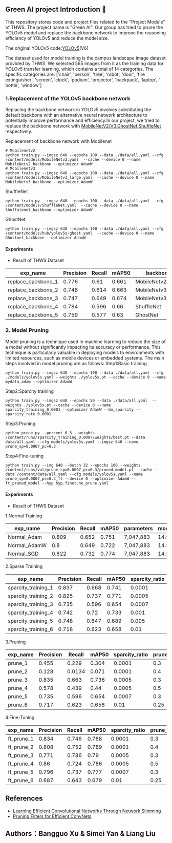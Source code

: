 ## Green AI project Introduction :leaves:
This repository stores code and project files related to the "Project Module" of THWS. The project name is "Green AI". Our group has tried to prune the YOLOv5 model and replace the backbone network to improve the reasoning efficiency of YOLOv5 and reduce the model size.

The original YOLOv5 code:[YOLOv5](https://github.com/ultralytics/yolov5/)(V6)

The dataset used for model training is the campus landscape image dataset provided by THWS. We selected 565 images from it as the training data for YOLOv5 transfer learning, which contains a total of 14 categories. The specific categories are: ['chair', 'person', 'tree', 'robot', 'door', 'fire extinguisher', 'screen', 'clock', 'podium', 'projector', 'backpack', 'laptop', ' bottle', 'window']

### 1.Replacement of the YOLOv5 backbone network
Replacing the backbone network in YOLOv5 involves substituting the default backbone with an alternative neural network architecture to potentially improve performance and efficiency.In our project, we tried to replace the backbone network with [MobileNetV2/V3](https://arxiv.org/abs/1704.04861),[GhostNet](https://arxiv.org/abs/1911.11907),[ShuffleNet](https://arxiv.org/abs/1707.01083) respectively.

Replacement of backbone network with Mobilenet
```shell
# Mobilenetv2
python train.py --imgsz 640 --epochs 100 --data ./data/all.yaml --cfg /content/models/MobileNetv2.yaml  --cache --device 0 --name MobileNetv2_backbone --optimizer AdamW
# Mobilenetv3
python train.py --imgsz 640 --epochs 100 --data ./data/all.yaml --cfg /content/models/MobileNetv3_large.yaml  --cache --device 0 --name MobileNetv3_backbone --optimizer AdamW
```

ShuffleNet
```shell
python train.py --imgsz 640 --epochs 100 --data ./data/all.yaml --cfg /content/models/ShuffleNet.yaml  --cache --device 0 --name Shuffulenet_backbone --optimizer AdamW
```

GhostNet
```shell
python train.py --imgsz 640 --epochs 100 --data ./data/all.yaml --cfg /content/models/hub/yolov5s-ghost.yaml  --cache --device 0 --name Ghostnet_backbone --optimizer AdamW
```
#### Experiments
- Result of THWS Dataset

| exp_name           | Precision | Recall | mAP50 | backbone          | parameters    | model_size | training_time&epochs | GFLOPs |
|--------------------|-----------|--------|-------|-------------------|---------------|------------|----------------------|--------|
| replace_backbone_1 | 0.776     | 0.61   | 0.661 | MobileNetv2       | 2,936,331.00  | 6.4MB      | 0.316h/100           | 7.1    |
| replace_backbone_2 | 0.748     | 0.614  | 0.663 | MobileNetv3_small | 5,052,969.00  | 10.6MB     | 0.353h/100           | 11.4   |
| replace_backbone_3 | 0.747     | 0.649  | 0.674 | MobileNetv3_large | 5,570,353.00  | 11.6MB     | 0.510h/100           | 10.8   |
| replace_backbone_4 | 0.784     | 0.596  | 0.66  | ShuffleNet        | 3,823,787.00  | 8.1MB      | 0.299h/100           | 8.1    |
| replace_backbone_5 | 0.759     | 0.577  | 0.63  | GhostNet          | 3,719,603.00  | 7.9MB      | 0.351h/100           | 8.3    |


### 2. Model Pruning
Model pruning is a technique used in machine learning to reduce the size of a model without significantly impacting its accuracy or performance. This technique is particularly valuable in deploying models to environments with limited resources, such as mobile devices or embedded systems. The main steps involved in model pruning are as follows:
Step1:Basic training
```shell
python train.py --imgsz 640 --epochs 100 --data ./data/all.yaml --cfg ./models/yolov5s.yaml --weights ./yolov5s.pt --cache --device 0 --name mydata_adam --optimizer AdamW
```
Step2:Sparcity training
```shell
python train.py --imgsz 640 --epochs 50 --data ./data/all.yaml  --weights ./yolov5s.pt --cache --device 0 --name sparcity_training_0.0001 --optimizer AdamW --bn_sparsity --sparsity_rate 0.0001
```
Step3:Pruning
```shell
python prune.py --percent 0.3 --weights /content/runs/sparcity_training_0.0007/weights/best.pt --data data/all.yaml --cfg models/yolov5s.yaml --imgsz 640 --name prune_sp=0.0007_pc=0.3
```
Step4:Fine-tuning
```shell
python train.py --img 640 --batch 32 --epochs 100 --weights /content/runs/val/prune_sp=0.0007_pc=0.3/pruned_model.pt --cache --data /content/data/all.yaml --cfg models/yolov5s.yaml --name prune_sp=0.0007_pc=0.3_ft --device 0 --optimizer AdamW --ft_pruned_model --hyp hyp.finetune_prune.yaml
```

#### Experiments
- Result of THWS Dataset

1.Normal Training

| exp_name             | Precision | Recall | mAP50 | parameters    | model_size | training_time&epochs | GFLOPs |   |   | note |
|----------------------|-----------|--------|-------|---------------|------------|----------------------|--------|---|---|------|
| Normal_Adam  | 0.809     | 0.652  | 0.751 | 7,047,883  | 14.5MB     | 0.311h/100           | 15.9   |   |   |      |
| Normal_AdamW | 0.8     | 0.649  | 0.722  | 7,047,883  | 14.5MB     | 0.312h/100           | 15.9   |   |   |      |
| Normal_SGD   | 0.822     | 0.732  | 0.774 | 7,047,883 | 14.5MB     | 0.3h/100             | 15.9   |   |   |      |

2.Sparse Training

| exp_name            | Precision | Recall | mAP50 | sparcity_ratio | parameters    | model_size | training_time&epochs | GFLOPs |
|---------------------|-----------|--------|-------|----------------|---------------|------------|----------------------|--------|
| sparcity_training_1 | 0.837     | 0.668  | 0.741 | 0.0001         | 7,047,883  | 14.5MB     | 0.200h/50            | 15.9   |
| sparcity_training_2 | 0.825     | 0.737  | 0.771 | 0.0005         | 7,047,883  | 14.5MB     | 0.198h/50            | 15.9   |
| sparcity_training_3 | 0.735     | 0.596  | 0.654 | 0.0007         | 7,047,883 | 14.5MB     | 0.212h/50            | 15.9   |
| sparcity_training_4 | 0.742     | 0.72   | 0.733 | 0.001          | 7,047,883  | 14.5MB     | 0.214h/50            | 15.9   |
| sparcity_training_5 | 0.748     | 0.647  | 0.689 | 0.005          | 7,047,883  | 14.5MB     | 0.211h/50            | 15.9   |
| sparcity_training_6 | 0.718     | 0.623  | 0.658 | 0.01           | 7,047,883  | 14.5MB     | 0.208h/50            | 15.9   |

3.Pruning

| exp_name | Precision | Recall | mAP50 | sparcity_ratio | prune_ratio | threshold | parameters    | model_size | training_time&epochs | GFLOPs |
|----------|-----------|--------|-------|----------------|-------------|-----------|---------------|------------|----------------------|--------|
| prune_1  | 0.455     | 0.229  | 0.304 | 0.0001         | 0.3         | 0.687     | 4,116,730  | 8.111MB    | \                    | 12.2   |
| prune_2  | 0.128     | 0.0134 | 0.071 | 0.0001         | 0.4         | 0.687     | 3,363,378  | 6.67MB     | \                    | 10.8   |
| prune_3  | 0.835     | 0.663  | 0.736 | 0.0005         | 0.3         | 0.754     | 4,417,598  | 8.687MB    | \                    | 13.2   |
| prune_4  | 0.578     | 0.439  | 0.44  | 0.0005         | 0.5         | 0.754     | 2,715,164  | 5.429MB    | \                    | 11.2   |
| prune_5  | 0.735     | 0.596  | 0.654 | 0.0007         | 0.3         | 0.389     | 3,799,301  | 7.505MB    | \                    | 12.9   |
| prune_6  | 0.717     | 0.623  | 0.658 | 0.01           | 0.25        | 0.263     | 5,114,195  | 10.014MB   | \                    | 13.2   |

4.Fine-Tuning

| exp_name   | Precision | Recall | mAP50 | sparcity_ratio | prune_ratio | parameters    | model_size | training_time&epochs | GFLOPs |
|------------|-----------|--------|-------|----------------|-------------|---------------|------------|----------------------|--------|
| ft_prune_1 | 0.834     | 0.746  | 0.788 | 0.0001         | 0.3         | 4,116,730.00  | 8.302MB    | 0.315h/100           | 12.2   |
| ft_prune_2 | 0.808     | 0.752  | 0.789 | 0.0001         | 0.4         | 3,363,378.00  | 6.862MB    | 0.330h/100           | 10.8   |
| ft_prune_3 | 0.771     | 0.786  | 0.79  | 0.0005         | 0.3         | 4,417,598.00  | 8.876MB    | 0.314h/100           | 13.2   |
| ft_prune_4 | 0.86      | 0.724  | 0.786 | 0.0005         | 0.5         | 2,715,164.00  | 5.621MB    | 0.312h/100           | 11.2   |
| ft_prune_5 | 0.796     | 0.737  | 0.777 | 0.0007         | 0.3         | 3,799,301.00  | 7.696MB    | 0.309h/100           | 12.9   |
| ft_prune_6 | 0.687     | 0.643  | 0.679 | 0.01           | 0.25        | 5,114,195.00  | 10.208MB   | 0.332h/100           | 13.2   |





## References
- [Learning Efficient Convolutional Networks Through Network Slimming](https://arxiv.org/abs/1708.06519)
- [Pruning Filters for Efficient ConvNets](https://arxiv.org/abs/1608.08710)


## Authors：Bangguo Xu & Simei Yan & Liang Liu
